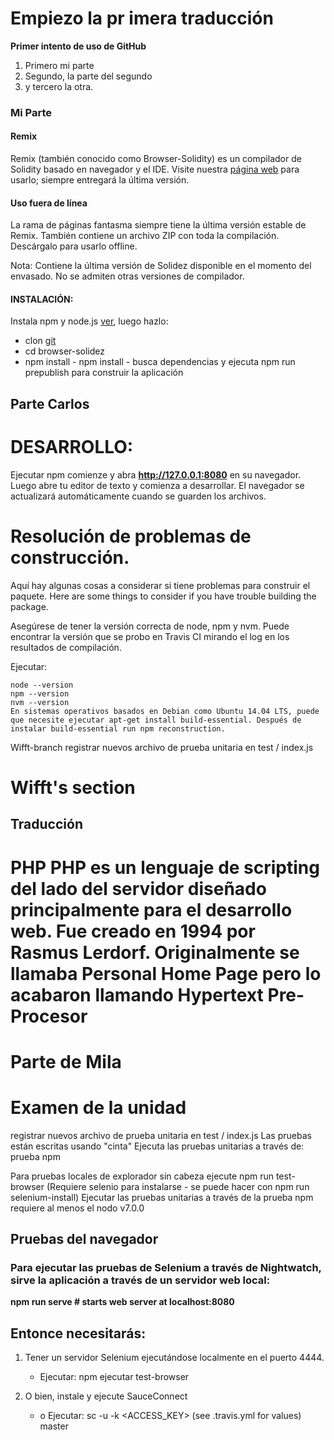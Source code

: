 

# Empiezo la pr imera traducción
**Primer intento de uso de GitHub**
1. Primero mi parte
2. Segundo, la parte del segundo 
3. y tercero la otra.
### Mi Parte


#### Remix
Remix (también conocido como Browser-Solidity) es un compilador de Solidity basado en navegador y el IDE.
Visite nuestra [página web](https://remix.ethereum.org) para usarlo; siempre entregará la última versión.


#### Uso fuera de línea
La rama de páginas fantasma siempre tiene la última versión estable de Remix. También contiene un archivo ZIP con toda la compilación. Descárgalo para usarlo offline.


Nota: Contiene la última versión de Solidez disponible en el momento del envasado. No se admiten otras versiones de compilador.
#### INSTALACIÓN:
Instala npm y node.js [ver](https://docs.npmjs.com/getting-started/installing-node), luego hazlo:
 - clon [git](https://github.com/ethereum/browser-solidity)
 - cd browser-solidez
 - npm install - npm install - busca dependencias y ejecuta npm run prepublish para construir la aplicación

## Parte Carlos

# DESARROLLO:

Ejecutar npm comienze y abra **http://127.0.0.1:8080** en su navegador. Luego abre tu editor de texto y comienza a desarrollar. El navegador se actualizará automáticamente cuando se guarden los archivos.

# Resolución de problemas de construcción.

Aquí hay algunas cosas a considerar si tiene problemas para construir el paquete. Here are some things to consider if you have trouble building the package.

Asegúrese de tener la versión correcta de node, npm y nvm. Puede encontrar la versión que se probo en Travis CI mirando el log en los resultados de compilación.


Ejecutar:

~~~
node --version
npm --version
nvm --version
En sistemas operativos basados en Debian como Ubuntu 14.04 LTS, puede que necesite ejecutar apt-get install build-essential. Después de instalar build-essential run npm reconstruction.
~~~


 Wifft-branch
registrar nuevos archivo de prueba unitaria en
test / index.js

# Wifft's section
## Traducción
**PHP**
PHP es un lenguaje de scripting del lado del servidor diseñado principalmente para el desarrollo web.
Fue creado en 1994 por Rasmus Lerdorf. Originalmente se llamaba **Personal Home Page** pero lo acabaron llamando **Hypertext Pre-Procesor**
=======
# Parte de Mila
# Examen de la unidad

registrar nuevos archivo de prueba unitaria en test / index.js
Las pruebas están escritas usando "cinta"
Ejecuta  las pruebas unitarias a través de: prueba npm

Para pruebas locales de explorador sin cabeza ejecute npm run test-browser (Requiere selenio para instalarse - se puede hacer con npm run selenium-install) Ejecutar las pruebas unitarias a través de la prueba npm requiere al menos el nodo v7.0.0

## Pruebas del navegador

### Para ejecutar las pruebas de Selenium a través de Nightwatch, sirve la aplicación a través de un servidor web local:

**npm run serve # starts web server at localhost:8080**

## Entonce necesitarás: 

1. Tener un servidor Selenium ejecutándose localmente en el puerto 4444.

      * Ejecutar: npm ejecutar test-browser

2. O bien, instale y ejecute SauceConnect
      * o	Ejecutar: sc -u <USERNAME> -k <ACCESS_KEY> (see .travis.yml for values)
master
